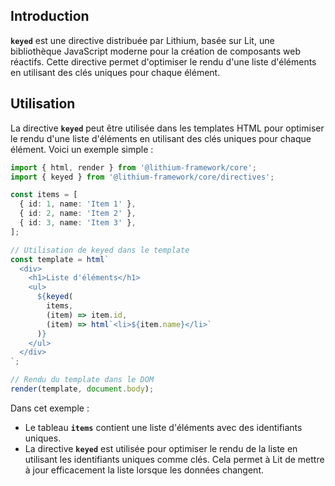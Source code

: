 ## **Introduction**

**`keyed`** est une directive distribuée par Lithium, basée sur Lit, une bibliothèque JavaScript moderne pour la création de composants web réactifs. Cette directive permet d'optimiser le rendu d'une liste d'éléments en utilisant des clés uniques pour chaque élément.

## **Utilisation**

La directive **`keyed`** peut être utilisée dans les templates HTML pour optimiser le rendu d'une liste d'éléments en utilisant des clés uniques pour chaque élément. Voici un exemple simple :

```typescript
import { html, render } from '@lithium-framework/core';
import { keyed } from '@lithium-framework/core/directives';

const items = [
  { id: 1, name: 'Item 1' },
  { id: 2, name: 'Item 2' },
  { id: 3, name: 'Item 3' },
];

// Utilisation de keyed dans le template
const template = html`
  <div>
    <h1>Liste d'éléments</h1>
    <ul>
      ${keyed(
        items,
        (item) => item.id,
        (item) => html`<li>${item.name}</li>`
      )}
    </ul>
  </div>
`;

// Rendu du template dans le DOM
render(template, document.body);

```

Dans cet exemple :

- Le tableau **`items`** contient une liste d'éléments avec des identifiants uniques.
- La directive **`keyed`** est utilisée pour optimiser le rendu de la liste en utilisant les identifiants uniques comme clés. Cela permet à Lit de mettre à jour efficacement la liste lorsque les données changent.